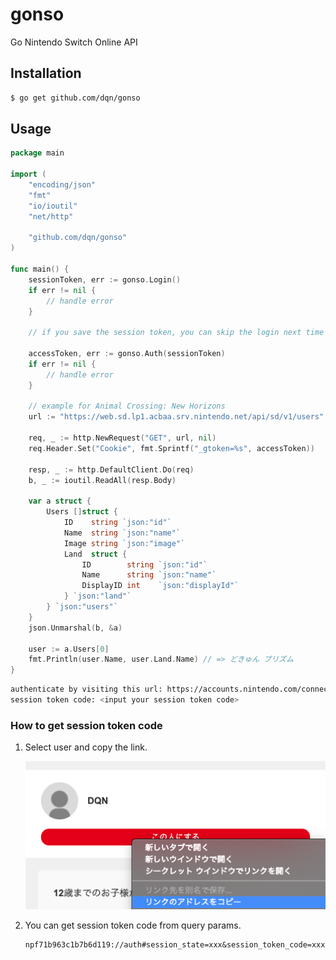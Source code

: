 # gonso

Go Nintendo Switch Online API

## Installation

```bash
$ go get github.com/dqn/gonso
```

## Usage

```go
package main

import (
	"encoding/json"
	"fmt"
	"io/ioutil"
	"net/http"

	"github.com/dqn/gonso"
)

func main() {
	sessionToken, err := gonso.Login()
	if err != nil {
		// handle error
	}

	// if you save the session token, you can skip the login next time

	accessToken, err := gonso.Auth(sessionToken)
	if err != nil {
		// handle error
	}

	// example for Animal Crossing: New Horizons
	url := "https://web.sd.lp1.acbaa.srv.nintendo.net/api/sd/v1/users"

	req, _ := http.NewRequest("GET", url, nil)
	req.Header.Set("Cookie", fmt.Sprintf("_gtoken=%s", accessToken))

	resp, _ := http.DefaultClient.Do(req)
	b, _ := ioutil.ReadAll(resp.Body)

	var a struct {
		Users []struct {
			ID    string `json:"id"`
			Name  string `json:"name"`
			Image string `json:"image"`
			Land  struct {
				ID        string `json:"id"`
				Name      string `json:"name"`
				DisplayID int    `json:"displayId"`
			} `json:"land"`
		} `json:"users"`
	}
	json.Unmarshal(b, &a)

	user := a.Users[0]
	fmt.Println(user.Name, user.Land.Name) // => どきゅん プリズム
}
```

```bash
authenticate by visiting this url: https://accounts.nintendo.com/connect/1.0.0/authorize?xxx=xxx
session token code: <input your session token code>
```

### How to get session token code

1. Select user and copy the link.

	![](docs/copy_link.png)

2. You can get session token code from query params.

	```
	npf71b963c1b7b6d119://auth#session_state=xxx&session_token_code=xxx...
	```
